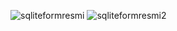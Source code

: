 ![sqliteformresmi](https://github.com/user-attachments/assets/f1560f88-5f5f-4142-b651-2812706f777a) ![sqliteformresmi2](https://github.com/user-attachments/assets/7da52764-6003-4e62-9668-76ab6755b5f8)


